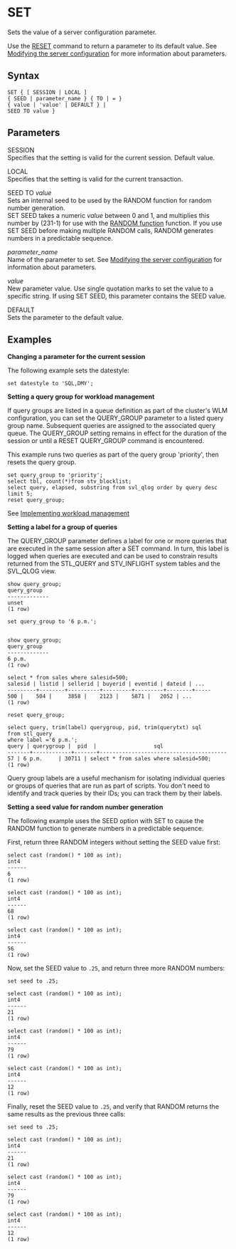# SET<a name="r_SET"></a>

Sets the value of a server configuration parameter\.

Use the [RESET](r_RESET.md) command to return a parameter to its default value\. See [Modifying the server configuration](t_Modifying_the_default_settings.md) for more information about parameters\. 

## Syntax<a name="r_SET-synopsis"></a>

```
SET { [ SESSION | LOCAL ]
{ SEED | parameter_name } { TO | = }
{ value | 'value' | DEFAULT } |
SEED TO value }
```

## Parameters<a name="r_SET-parameters"></a>

SESSION   
Specifies that the setting is valid for the current session\. Default value\.

LOCAL   
Specifies that the setting is valid for the current transaction\. 

SEED TO *value*   
Sets an internal seed to be used by the RANDOM function for random number generation\.  
SET SEED takes a numeric *value* between 0 and 1, and multiplies this number by \(231\-1\) for use with the [RANDOM function](r_RANDOM.md) function\. If you use SET SEED before making multiple RANDOM calls, RANDOM generates numbers in a predictable sequence\.

 *parameter\_name*   
Name of the parameter to set\. See [Modifying the server configuration](t_Modifying_the_default_settings.md) for information about parameters\.

 *value*   
New parameter value\. Use single quotation marks to set the value to a specific string\. If using SET SEED, this parameter contains the SEED value\. 

DEFAULT   
Sets the parameter to the default value\.

## Examples<a name="r_SET-examples"></a>

 **Changing a parameter for the current session** 

The following example sets the datestyle:

```
set datestyle to 'SQL,DMY';
```

 **Setting a query group for workload management** 

If query groups are listed in a queue definition as part of the cluster's WLM configuration, you can set the QUERY\_GROUP parameter to a listed query group name\. Subsequent queries are assigned to the associated query queue\. The QUERY\_GROUP setting remains in effect for the duration of the session or until a RESET QUERY\_GROUP command is encountered\.

This example runs two queries as part of the query group 'priority', then resets the query group\. 

```
set query_group to 'priority';
select tbl, count(*)from stv_blocklist;
select query, elapsed, substring from svl_qlog order by query desc limit 5; 
reset query_group;
```

See [Implementing workload management](cm-c-implementing-workload-management.md) 

 **Setting a label for a group of queries** 

The QUERY\_GROUP parameter defines a label for one or more queries that are executed in the same session after a SET command\. In turn, this label is logged when queries are executed and can be used to constrain results returned from the STL\_QUERY and STV\_INFLIGHT system tables and the SVL\_QLOG view\. 

```
show query_group;
query_group
-------------
unset
(1 row)

set query_group to '6 p.m.';


show query_group;
query_group
-------------
6 p.m.
(1 row)

select * from sales where salesid=500;
salesid | listid | sellerid | buyerid | eventid | dateid | ...
---------+--------+----------+---------+---------+--------+-----
500 |    504 |     3858 |    2123 |    5871 |   2052 | ...
(1 row)

reset query_group;

select query, trim(label) querygroup, pid, trim(querytxt) sql
from stl_query
where label ='6 p.m.';
query | querygroup |  pid  |                  sql
-------+------------+-------+----------------------------------------
57 | 6 p.m.     | 30711 | select * from sales where salesid=500;
(1 row)
```

Query group labels are a useful mechanism for isolating individual queries or groups of queries that are run as part of scripts\. You don't need to identify and track queries by their IDs; you can track them by their labels\.

 **Setting a seed value for random number generation** 

The following example uses the SEED option with SET to cause the RANDOM function to generate numbers in a predictable sequence\.

First, return three RANDOM integers without setting the SEED value first: 

```
select cast (random() * 100 as int);
int4
------
6
(1 row)

select cast (random() * 100 as int);
int4
------
68
(1 row)

select cast (random() * 100 as int);
int4
------
56
(1 row)
```

Now, set the SEED value to `.25`, and return three more RANDOM numbers: 

```
set seed to .25;

select cast (random() * 100 as int);
int4
------
21
(1 row)

select cast (random() * 100 as int);
int4
------
79
(1 row)

select cast (random() * 100 as int);
int4
------
12
(1 row)
```

Finally, reset the SEED value to `.25`, and verify that RANDOM returns the same results as the previous three calls: 

```
set seed to .25;

select cast (random() * 100 as int);
int4
------
21
(1 row)

select cast (random() * 100 as int);
int4
------
79
(1 row)

select cast (random() * 100 as int);
int4
------
12
(1 row)
```